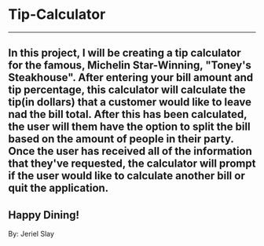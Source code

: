 # Tip-Calculator
---
In this project, I will be creating a tip calculator for the famous, Michelin Star-Winning, "Toney's Steakhouse". After entering your bill amount and tip percentage, this calculator will calculate the tip(in dollars) that a customer would like to leave nad the bill total. After this has been calculated, the user will them have the option to split the bill based on the amount of people in their party. Once the user has received all of the information that they've requested, the calculator will prompt if the user would like to calculate another bill or quit the application. 
---
Happy Dining!
---
By: Jeriel Slay